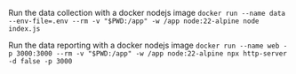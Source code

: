 Run the data collection with a docker nodejs image
`docker run --name data --env-file=.env --rm -v "$PWD:/app" -w /app node:22-alpine node index.js`

Run the data reporting with a docker nodejs image
`docker run --name web -p 3000:3000 --rm -v "$PWD:/app" -w /app node:22-alpine npx http-server -d false -p 3000`
